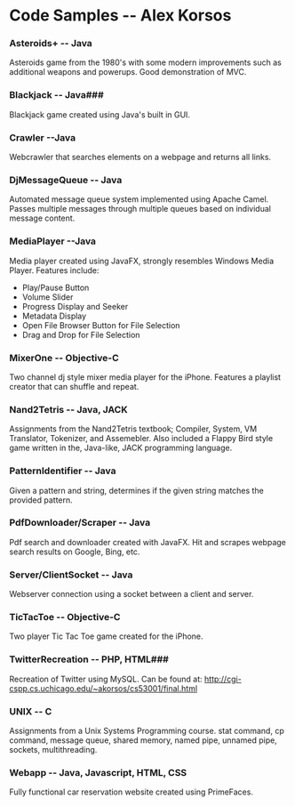 # Code Samples -- Alex Korsos #

### Asteroids+ -- Java ###
Asteroids game from the 1980's with some modern improvements such as additional weapons and powerups. 
Good demonstration of MVC.

### Blackjack -- Java###
Blackjack game created using Java's built in GUI.

### Crawler --Java ###
Webcrawler that searches elements on a webpage and returns all links.

### DjMessageQueue -- Java ###
Automated message queue system implemented using Apache Camel.
Passes multiple messages through multiple queues based on individual message content.

### MediaPlayer --Java ###
Media player created using JavaFX, strongly resembles Windows Media Player.
Features include:
- Play/Pause Button
- Volume Slider
- Progress Display and Seeker
- Metadata Display
- Open File Browser Button for File Selection
- Drag and Drop for File Selection

### MixerOne -- Objective-C ###
Two channel dj style mixer media player for the iPhone. 
Features a playlist creator that can shuffle and repeat.

### Nand2Tetris -- Java, JACK ###
Assignments from the Nand2Tetris textbook; Compiler, System, VM Translator, Tokenizer, and Assemebler.
Also included a Flappy Bird style game written in the, Java-like, JACK programming language.

### PatternIdentifier -- Java ###
Given a pattern and string, determines if the given string matches the provided pattern.

### PdfDownloader/Scraper -- Java ###
Pdf search and downloader created with JavaFX.
Hit and scrapes webpage search results on Google, Bing, etc.

### Server/ClientSocket -- Java ###
Webserver connection using a socket between a client and server.

### TicTacToe -- Objective-C ###
Two player Tic Tac Toe game created for the iPhone.

### TwitterRecreation -- PHP, HTML###
Recreation of Twitter using MySQL. Can be found at: http://cgi-cspp.cs.uchicago.edu/~akorsos/cs53001/final.html

### UNIX -- C ###
Assignments from a Unix Systems Programming course.
stat command, cp command, message queue, shared memory, named pipe, unnamed pipe, sockets, multithreading.

### Webapp -- Java, Javascript, HTML, CSS ###
Fully functional car reservation website created using PrimeFaces.

